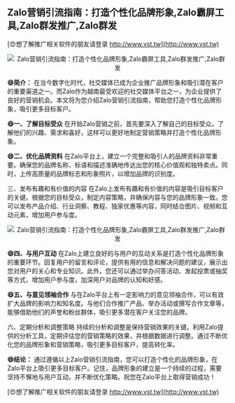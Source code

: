 ## **Zalo营销引流指南：打造个性化品牌形象,Zalo霸屏工具,Zalo群发推广,Zalo群发**

[😍想了解推广相关软件的朋友请登录 http://www.vst.tw](http://www.vst.tw)

 <center><img src="https://vst.tw/MP4/tuiguang/png/7.png" alt="Zalo营销引流指南：打造个性化品牌形象,Zalo霸屏工具,Zalo群发推广,Zalo群发"></center>

**😄简介：**
在当今数字化时代，社交媒体已成为企业推广品牌形象和吸引潜在客户的重要渠道之一。而Zalo作为越南最受欢迎的社交媒体平台之一，为企业提供了良好的营销机会。本文将为您介绍Zalo营销引流指南，帮助您打造个性化品牌形象，吸引更多目标客户。

**😄一、了解目标受众**
在开始Zalo营销之前，首先要深入了解自己的目标受众。了解他们的兴趣、需求和喜好，这样可以更好地制定营销策略并打造个性化品牌形象。

**😄二、优化品牌资料**
在Zalo平台上，建立一个完整和吸引人的品牌资料非常重要。确保您的品牌名称、标语和描述准确地传达出您的核心价值观和独特卖点。同时，上传高质量的品牌标志和形象照片，以增加品牌的识别度。

三、发布有趣和有价值的内容
在Zalo上发布有趣和有价值的内容是吸引目标客户的关键。根据您的目标受众，制定内容策略，并确保内容与您的品牌形象一致。您可以发布产品介绍、行业洞察、教程、独家优惠等内容，同时结合图片、视频和互动元素，增加用户参与度。

 <center><img src="https://vst.tw/MP4/tuiguang/png/5.png" alt="Zalo营销引流指南：打造个性化品牌形象,Zalo霸屏工具,Zalo群发推广,Zalo群发"></center>

**😄四、与用户互动**
在Zalo上建立良好的与用户的互动关系是打造个性化品牌形象的重要环节。回复用户的留言和评论，提供有用的信息和解决问题的建议，展示出您对用户的关心和专业知识。此外，您还可以通过举办问答活动、发起投票或抽奖等方式，增加用户参与度，加深用户对品牌的认知和好感。

**😄五、与意见领袖合作**
与在Zalo平台上有一定影响力的意见领袖合作，可以有效扩大品牌的影响力和知名度。与他们合作推广产品、举办活动或撰写合作文章等，能够借助他们的声誉和粉丝群体，吸引更多潜在客户关注您的品牌。

六、定期分析和调整策略
持续的分析和调整是保持营销效果的关键。利用Zalo提供的分析工具，定期评估您的营销策略的效果，并根据数据进行调整。通过不断优化您的品牌形象和营销策略，吸引更多目标客户，提高转化率。

**😄结论：**
通过遵循以上Zalo营销引流指南，您可以打造个性化的品牌形象，在Zalo平台上吸引更多目标客户。记住，品牌形象的建立是一个持续的过程，需要坚持不懈地与用户互动，并不断优化策略。祝您在Zalo平台上取得营销成功！

[😍想了解推广相关软件的朋友请登录 http://www.vst.tw](http://www.vst.tw)



